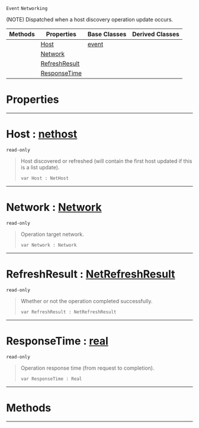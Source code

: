  `Event` `Networking`



(NOTE) Dispatched when a host discovery operation update occurs.

|Methods|Properties|Base Classes|Derived Classes|
|---|---|---|---|
| |[ Host](https://github.com/PlasmaEngine/PlasmaDocs/tree/master/docs/C%2B%2B/code_reference/class_reference/nethostupdate.markdown#host-plasma-engine-documen)|[event](https://github.com/PlasmaEngine/PlasmaDocs/tree/master/docs/C%2B%2B/code_reference/class_reference/event.markdown)| |
| |[ Network](https://github.com/PlasmaEngine/PlasmaDocs/tree/master/docs/C%2B%2B/code_reference/class_reference/nethostupdate.markdown#network-plasma-engine-docu)| | |
| |[ RefreshResult](https://github.com/PlasmaEngine/PlasmaDocs/tree/master/docs/C%2B%2B/code_reference/class_reference/nethostupdate.markdown#refreshresult-plasma-engin)| | |
| |[ ResponseTime](https://github.com/PlasmaEngine/PlasmaDocs/tree/master/docs/C%2B%2B/code_reference/class_reference/nethostupdate.markdown#responsetime-plasma-engine)| | |


 #  Properties


---  
 #  Host : [nethost](https://github.com/PlasmaEngine/PlasmaDocs/tree/master/docs/C%2B%2B/code_reference/class_reference/nethost.markdown)

 `read-only`

> Host discovered or refreshed (will contain the first host updated if this is a list update).
> ``` lang=cpp, name=Lightning
> var Host : NetHost


---  
 #  Network : [Network](https://github.com/PlasmaEngine/PlasmaDocs/tree/master/docs/C%2B%2B/code_reference/enum_reference.markdown#network)

 `read-only`

> Operation target network.
> ``` lang=cpp, name=Lightning
> var Network : Network


---  
 #  RefreshResult : [NetRefreshResult](https://github.com/PlasmaEngine/PlasmaDocs/tree/master/docs/C%2B%2B/code_reference/enum_reference.markdown#netrefreshresult)

 `read-only`

> Whether or not the operation completed successfully.
> ``` lang=cpp, name=Lightning
> var RefreshResult : NetRefreshResult


---  
 #  ResponseTime : [real](https://github.com/PlasmaEngine/PlasmaDocs/tree/master/docs/C%2B%2B/code_reference/lightning_base_types/real.markdown)

 `read-only`

> Operation response time (from request to completion).
> ``` lang=cpp, name=Lightning
> var ResponseTime : Real


---  
 #  Methods


---  
 

 